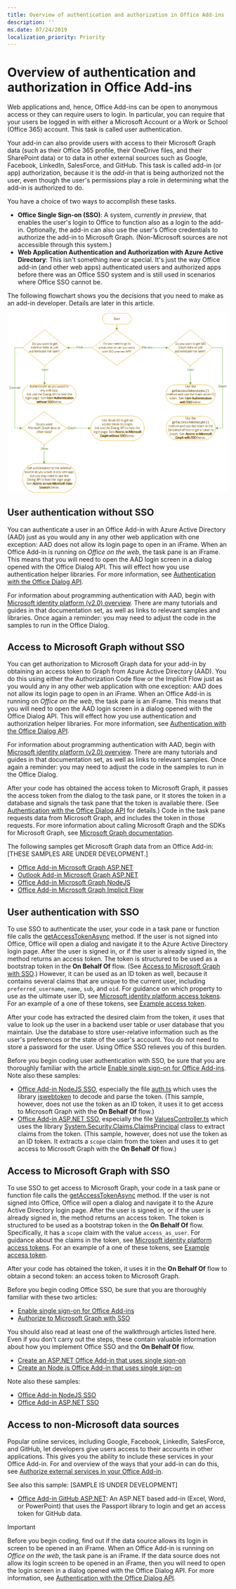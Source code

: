 ```yaml
---
title: Overview of authentication and authorization in Office Add-ins
description: ''
ms.date: 07/24/2019
localization_priority: Priority
---
```


# Overview of authentication and authorization in Office Add-ins

Web applications and, hence, Office Add-ins can be open to anonymous access or they can require users to login. In particular, you can require that your users be logged in with either a Microsoft Account or a Work or School (Office 365) account. This task is called user authentication.

Your add-in can also provide users with access to their Microsoft Graph data (such as their Office 365 profile, their OneDrive files, and their SharePoint data) or to data in other external sources such as Google, Facebook, LinkedIn, SalesForce, and GitHub. This task is called add-in (or app) authorization, because it is the *add-in* that is being authorized not the user, even though the user's permissions play a role in determining what the add-in is authorized to do.

You have a choice of two ways to accomplish these tasks.

- **Office Single Sign-on (SSO)**: A system, *currently in preview*, that enables the user's login to Office to function also as a login to the add-in. Optionally, the add-in can also use the user's Office credentials to authorize the add-in to Microsoft Graph. (Non-Microsoft sources are not accessible through this system.)
- **Web Application Authentication and Authorization with Azure Active Directory**: This isn't something new or special. It's just the way Office add-in (and other web apps) authenticated users and authorized apps before there was an Office SSO system and is still used in scenarios where Office SSO cannot be.

The following flowchart shows you the decisions that you need to make as an add-in developer. Details are later in this article.

![An image showing a decision flowchart for enabling authentication and authorization in Office add-ins](../images/auth-decisions-flowchart.png)

## User authentication without SSO

You can authenticate a user in an Office Add-in with Azure Active Directory (AAD) just as you would any in any other web application with one exception: AAD does not allow its login page to open in an iFrame. When an Office Add-in is running on *Office on the web*, the task pane is an iFrame. This means that you will need to open the AAD login screen in a dialog opened with the Office Dialog API. This will effect how you use authentication helper libraries. For more information, see [Authentication with the Office Dialog API](auth-with-office-dialog-api.md).

For information about programming authentication with AAD, begin with [Microsoft identity platform (v2.0) overview](/azure/active-directory/develop/v2-overview). There are many tutorials and guides in that documentation set, as well as links to relevant samples and libraries. Once again a reminder: you may need to adjust the code in the samples to run in the Office Dialog.

## Access to Microsoft Graph without SSO

You can get authorization to Microsoft Graph data for your add-in by obtaining an access token to Graph from Azure Active Directory (AAD). You do this using either the Authorization Code flow or the Implicit Flow just as you would any in any other web application with one exception: AAD does not allow its login page to open in an iFrame. When an Office Add-in is running on *Office on the web*, the task pane is an iFrame. This means that you will need to open the AAD login screen in a dialog opened with the Office Dialog API. This will effect how you use authentication and authorization helper libraries. For more information, see [Authentication with the Office Dialog API](auth-with-office-dialog-api.md).

For information about programming authentication with AAD, begin with [Microsoft identity platform (v2.0) overview](/azure/active-directory/develop/v2-overview). There are many tutorials and guides in that documentation set, as well as links to relevant samples. Once again a reminder: you may need to adjust the code in the samples to run in the Office Dialog.

After your code has obtained the access token to Microsoft Graph, it passes the access token from the dialog to the task pane, or it stores the token in a database and signals the task pane that the token is available there. (See [Authentication with the Office Dialog API](auth-with-office-dialog-api.md) for details.) Code in the task pane requests data from Microsoft Graph, and includes the token in those requests. For more information about calling Microsoft Graph and the SDKs for Microsoft Graph, see [Microsoft Graph documentation](/graph/).

The following samples get Microsoft Graph data from an Office Add-in: [THESE SAMPLES ARE UNDER DEVELOPMENT.]

- [Office Add-in Microsoft Graph ASP.NET](https://github.com/OfficeDev/office-add-in-microsoft-graph-aspnet)
- [Outlook Add-in Microsoft Graph ASP.NET](https://github.com/OfficeDev/outlook-add-in-microsoft-graph-aspnet)
- [Office Add-in Microsoft Graph NodeJS](https://github.com/OfficeDev/office-add-in-microsoft-graph-nodejs)
- [Office Add-in Microsoft Graph Implicit Flow](https://github.com/OfficeDev/office-add-in-microsoft-graph-implicitflow)

## User authentication with SSO

To use SSO to authenticate the user, your code in a task pane or function file calls the [getAccessTokenAsync](/javascript/api/office/office.auth?view=office-js#getaccesstokenasync-options--callback-) method. If the user is not signed into Office, Office will open a dialog and navigate it to the Azure Active Directory login page. After the user is signed in, or if the user is already signed in, the method returns an access token. The token is structured to be used as a bootstrap token in the **On Behalf Of** flow. (See [Access to Microsoft Graph with SSO](#access-to-microsoft-graph-with-sso).) However, it can be used as an ID token as well, because it contains several claims that are unique to the current user, including `preferred_username`, `name`, `sub`, and `oid`. For guidance on which property to use as the ultimate user ID, see [Microsoft identity platform access tokens](https://docs.microsoft.com/en-us/azure/active-directory/develop/access-tokens#payload-claims). For an example of a one of these tokens, see [Example access token](sso-in-office-add-ins.md#example-access-token).

After your code has extracted the desired claim from the token, it uses that value to look up the user in a backend user table or user database that you maintain. Use the database to store user-relative information such as the user's preferences or the state of the user's account. You do not need to store a password for the user. Using Office SSO relieves you of this burden. 

Before you begin coding user authentication with SSO, be sure that you are thoroughly familiar with the article [Enable single sign-on for Office Add-ins](sso-in-office-add-ins.md). Note also these samples:

- [Office Add-in NodeJS SSO](https://github.com/OfficeDev/Office-Add-in-NodeJS-SSO), especially the file [auth.ts](https://github.com/OfficeDev/Office-Add-in-NodeJS-SSO/blob/master/Completed/src/auth.ts) which uses the library [jswebtoken](https://github.com/auth0/node-jsonwebtoken) to decode and parse the token. (This sample, however, does not use the token as an ID token, it uses it to get access to Microsoft Graph with the **On Behalf Of** flow.)
- [Office Add-in ASP.NET SSO](https://github.com/OfficeDev/Office-Add-in-ASPNET-SSO), especially the file [ValuesController.ts](https://github.com/OfficeDev/Office-Add-in-ASPNET-SSO/blob/master/Complete/Office-Add-in-ASPNET-SSO-WebAPI/Controllers/ValuesController.cs) which uses the library [System.Security.Claims.ClaimsPrincipal](https://docs.microsoft.com/dotnet/api/system.security.claims.claimsprincipal) class to extract claims from the token. (This sample, however, does not use the token as an ID token. It extracts a `scope` claim from the token and uses it to get access to Microsoft Graph with the **On Behalf Of** flow.)

## Access to Microsoft Graph with SSO

To use SSO to get access to Microsoft Graph, your code in a task pane or function file calls the [getAccessTokenAsync](/javascript/api/office/office.auth?view=office-js#getaccesstokenasync-options--callback-) method. If the user is not signed into Office, Office will open a dialog and navigate it to the Azure Active Directory login page. After the user is signed in, or if the user is already signed in, the method returns an access token. The token is structured to be used as a bootstrap token in the **On Behalf Of** flow. Specifically, it has a `scope` claim with the value `access_as_user`. For guidance about the claims in the token, see [Microsoft identity platform access tokens](https://docs.microsoft.com/en-us/azure/active-directory/develop/access-tokens#payload-claims). For an example of a one of these tokens, see [Example access token](sso-in-office-add-ins.md#example-access-token).

After your code has obtained the token, it uses it in the **On Behalf Of** flow to obtain a second token: an access token to Microsoft Graph.

Before you begin coding Office SSO, be sure that you are thoroughly familiar with these two articles:

- [Enable single sign-on for Office Add-ins](sso-in-office-add-ins.md)
- [Authorize to Microsoft Graph with SSO](authorize-to-microsoft-graph.md)

You should also read at least one of the walkthrough articles listed here. Even if you don't carry out the steps, these contain valuable information about how you implement Office SSO and the **On Behalf Of** flow. 

- [Create an ASP.NET Office Add-in that uses single sign-on](create-sso-office-add-ins-aspnet.md)
- [Create an Node.js Office Add-in that uses single sign-on](create-sso-office-add-ins-nodejs.md)

Note also these samples:

- [Office Add-in NodeJS SSO](https://github.com/OfficeDev/Office-Add-in-NodeJS-SSO)
- [Office Add-in ASP.NET SSO](https://github.com/OfficeDev/Office-Add-in-ASPNET-SSO)

## Access to non-Microsoft data sources

Popular online services, including Google, Facebook, LinkedIn, SalesForce, and GitHub, let developers give users access to their accounts in other applications. This gives you the ability to include these services in your Office Add-in. For and overview of the ways that your add-in can do this, see [Authorize external services in your Office Add-in](auth-external-add-ins.md).

See also this sample: [SAMPLE IS UNDER DEVELOPMENT]

- [Office Add-in GitHub ASP.NET](https://github.com/OfficeDev/...): An ASP.NET based add-in (Excel, Word, or PowerPoint) that uses the Passport library to login and get an access token for GitHub data.

> [!IMPORTANT]
> Before you begin coding, find out if the data source allows its login in screen to be opened in an iFrame. When an Office Add-in is running on *Office on the web*, the task pane is an iFrame. If the data source does not allow its login screen to be opened in an iFrame, then you will need to open the login screen in a dialog opened with the Office Dialog API. For more information, see [Authentication with the Office Dialog API](auth-with-office-dialog-api.md).

